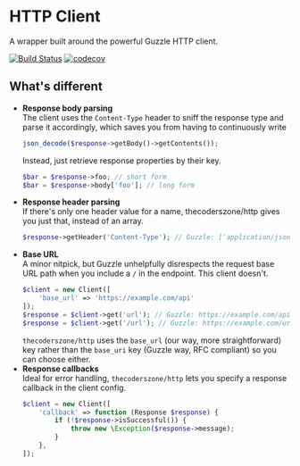 # HTTP Client

A wrapper built around the powerful Guzzle HTTP client.

[![Build Status](https://travis-ci.com/thecoderszone/http.svg?branch=master)](https://travis-ci.com/thecoderszone/http)
[![codecov](https://codecov.io/gh/thecoderszone/http/branch/master/graph/badge.svg)](https://codecov.io/gh/thecoderszone/http)

## What's different
- **Response body parsing**  
  The client uses the `Content-Type` header to sniff the response type and parse it accordingly, which saves you from having to continuously write
  ```php
  json_decode($response->getBody()->getContents());
  ```
  Instead, just retrieve response properties by their key.
  ```php
  $bar = $response->foo; // short form
  $bar = $response->body['foo']; // long form
  ```
- **Response header parsing**  
  If there's only one header value for a name, thecoderszone/http gives you just that, instead of an array.
  ```php
  $response->getHeader('Content-Type'); // Guzzle: ['application/json'], thecoderszone/http: 'application/json'
  ```
- **Base URL**  
  A minor nitpick, but Guzzle unhelpfully disrespects the request base URL path when you include a `/` in the endpoint. This client doesn't.
  ```php
  $client = new Client([
      'base_url' => 'https://example.com/api'
  ]);
  $response = $client->get('url'); // Guzzle: https://example.com/api/url, thecoderszone/http: https://example.com/api/url
  $response = $client->get('/url'); // Guzzle: https://example.com/url (why would anyone want this), thecoderszone/http: https://example.com/api/url
  ```
  `thecoderszone/http` uses the `base_url` (our way, more straightforward) key rather than the `base_uri` key (Guzzle way, RFC compliant) so you can choose either.
- **Response callbacks**  
  Ideal for error handling, `thecoderszone/http` lets you specify a response callback in the client config.
  ```php
  $client = new Client([
      'callback' => function (Response $response) {
          if (!$response->isSuccessful()) {
              throw new \Exception($response->message);
          }
      },
  ]);
  ```
